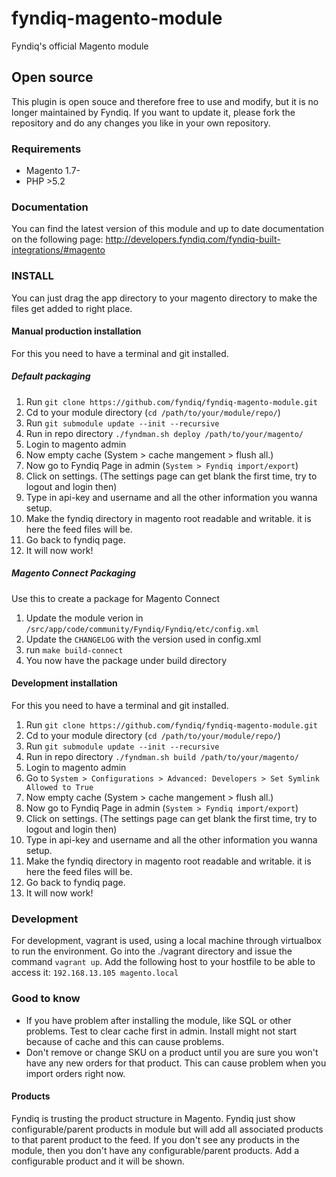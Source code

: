 # fyndiq-magento-module
Fyndiq's official Magento module

## Open source
This plugin is open souce and therefore free to use and modify, but it is no longer maintained by Fyndiq. If you want to update it, please fork the repository and do any changes you like in your own repository. 

### Requirements
* Magento 1.7-
* PHP >5.2

### Documentation

You can find the latest version of this module and up to date documentation on the following page: http://developers.fyndiq.com/fyndiq-built-integrations/#magento

### INSTALL
You can just drag the app directory to your magento directory to make the files get added to right place.

#### Manual production installation
For this you need to have a terminal and git installed.

##### Default packaging

1. Run `git clone https://github.com/fyndiq/fyndiq-magento-module.git`
2. Cd to your module directory (`cd /path/to/your/module/repo/`)
3. Run `git submodule update --init --recursive`
4. Run in repo directory `./fyndman.sh deploy /path/to/your/magento/`
5. Login to magento admin
6. Now empty cache (System > cache mangement > flush all.)
7. Now go to Fyndiq Page in admin (`System > Fyndiq import/export`)
8. Click on settings. (The settings page can get blank the first time, try to logout and login then)
9. Type in api-key and username and all the other information you wanna setup.
10. Make the fyndiq directory in magento root readable and writable. it is here the feed files will be.
11. Go back to fyndiq page.
12. It will now work!

##### Magento Connect Packaging
Use this to create a package for Magento Connect

1. Update the module verion in `/src/app/code/community/Fyndiq/Fyndiq/etc/config.xml`
2. Update the `CHANGELOG` with the version used in config.xml
2. run `make build-connect`
9. You now have the package under build directory

#### Development installation
For this you need to have a terminal and git installed.

1. Run `git clone https://github.com/fyndiq/fyndiq-magento-module.git`
2. Cd to your module directory (`cd /path/to/your/module/repo/`)
3. Run `git submodule update --init --recursive`
4. Run in repo directory `./fyndman.sh build /path/to/your/magento/`
5. Login to magento admin
6. Go to `System > Configurations > Advanced: Developers > Set Symlink Allowed to True`
7. Now empty cache (System > cache mangement > flush all.)
8. Now go to Fyndiq Page in admin (`System > Fyndiq import/export`)
9. Click on settings. (The settings page can get blank the first time, try to logout and login then)
10. Type in api-key and username and all the other information you wanna setup.
11. Make the fyndiq directory in magento root readable and writable. it is here the feed files will be.
12. Go back to fyndiq page.
13. It will now work!

### Development
For development, vagrant is used, using a local machine through virtualbox to run the environment. Go into the ./vagrant directory and issue the command `vagrant up`. Add the following host to your hostfile to be able to access it: `192.168.13.105 magento.local`

### Good to know
 * If you have problem after installing the module, like SQL or other problems. Test to clear cache first in admin. Install might not start because of cache and this can cause problems.
 * Don't remove or change SKU on a product until you are sure you won't have any new orders for that product. This can cause problem when you import orders right now.

#### Products
Fyndiq is trusting the product structure in Magento. Fyndiq just show configurable/parent products in module but will add all associated products to that parent product to the feed. If you don't see any products in the module, then you don't have any configurable/parent products. Add a configurable product and it will be shown.
